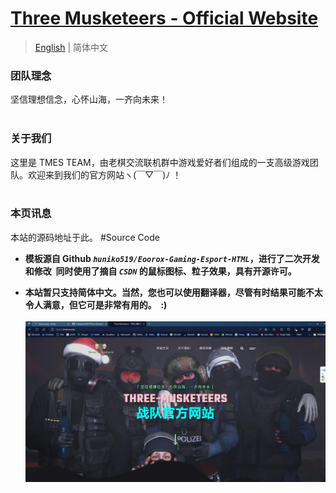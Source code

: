 # [ Three Musketeers - Official Website ](https://tmes.eu.org/)

> [English](README.md) | 简体中文 <br>

### 团队理念
  坚信理想信念，心怀山海，一齐向未来！<br><br>


### 关于我们
  这里是 TMES TEAM，由老棋交流联机群中游戏爱好者们组成的一支高级游戏团队。欢迎来到我们的官方网站ヽ(￣▽￣)ﾉ ！<br><br>


### 本页讯息
  本站的源码地址于此。  #Source Code<br>

- <b>模板源自 Github <i>`huniko519/Eoorox-Gaming-Esport-HTML`</i>，进行了二次开发和修改 &nbsp;同时使用了摘自 <i> `CSDN` </i> 的鼠标图标、粒子效果，具有开源许可。<br> <p></p>
 
-  本站暂只支持简体中文。当然，您也可以使用翻译器，尽管有时结果可能不太令人满意，但它可是非常有用的。 &nbsp;:)</b>
  <br><br>
[![主页预览图片](img/blog/inner_b1.webp "Index")](https://tmes.eu.org/)

